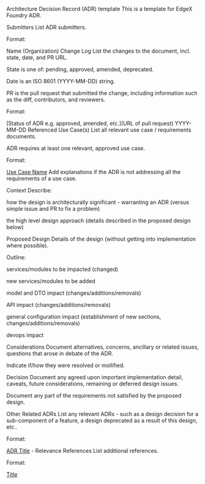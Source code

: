 Architecture Decision Record (ADR) template
This is a template for EdgeX Foundry ADR.

Submitters
List ADR submitters.

Format:

Name (Organization)
Change Log
List the changes to the document, incl. state, date, and PR URL.

State is one of: pending, approved, amended, deprecated.

Date is an ISO 8601 (YYYY-MM-DD) string.

PR is the pull request that submitted the change, including information such as the diff, contributors, and reviewers.

Format:

[Status of ADR e.g. approved, amended, etc.](URL of pull request) YYYY-MM-DD
Referenced Use Case(s)
List all relevant use case / requirements documents.

ADR requires at least one relevant, approved use case.

Format:

[Use Case Name](URL)
Add explanations if the ADR is not addressing all the requirements of a use case.

Context
Describe:

how the design is architecturally significant - warranting an ADR (versus simple issue and PR to fix a problem)

the high level design approach (details described in the proposed design below)

Proposed Design
Details of the design (without getting into implementation where possible).

Outline:

services/modules to be impacted (changed)

new services/modules to be added

model and DTO impact (changes/additions/removals)

API impact (changes/additions/removals)

general configuration impact (establishment of new sections, changes/additions/removals)

devops impact

Considerations
Document alternatives, concerns, ancillary or related issues, questions that arose in debate of the ADR.

Indicate if/how they were resolved or mollified.

Decision
Document any agreed upon important implementation detail, caveats, future considerations, remaining or deferred design issues.

Document any part of the requirements not satisfied by the proposed design.

Other Related ADRs
List any relevant ADRs - such as a design decision for a sub-component of a feature, a design deprecated as a result of this design, etc..

Format:

[ADR Title](URL) - Relevance
References
List additional references.

Format:

[Title](URL)
